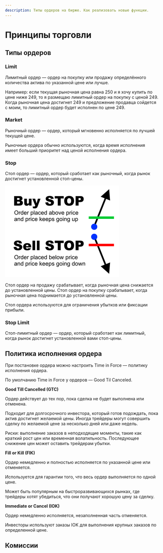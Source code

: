 ```yaml
---
description: Типы ордеров на бирже. Как реализовать новые функции.
---
```


# Принципы торговли

## **Типы ордеров**

### **Limit**

Лимитный ордер — ордер на покупку или продажу определённого количества актива по указанной цене или лучше.

Например: если текущая рыночная цена равна 250 и я хочу купить по цене ниже 249, то я размещаю лимитный ордер на покупку с ценой 249. Когда рыночная цена достигнет 249 и предложение продавца сойдется с моим, то лимитный ордер будет исполнен по цене 249.

### **Market**

Рыночный ордер — ордер, который мгновенно исполняется по лучшей текущей цене.

Рыночные ордера обычно используются, когда время исполнения имеет больший приоритет над ценой исполнения ордера.

### **Stop**

Стоп ордер — ордер, который сработает как рыночный, когда рынок достигнет установленной стоп-цены.

![Buy STOP &#x438;&#x441;&#x43F;&#x43E;&#x43B;&#x43D;&#x438;&#x442;&#x441;&#x44F;, &#x435;&#x441;&#x43B;&#x438; &#x446;&#x435;&#x43D;&#x430; &#x43F;&#x43E;&#x432;&#x44B;&#x441;&#x438;&#x442;&#x441;&#x44F; &#x434;&#x43E; &#x443;&#x441;&#x442;&#x430;&#x43D;&#x43E;&#x432;&#x43B;&#x435;&#x43D;&#x43D;&#x43E;&#x439;. Sell STOP &#x2014;&#xA0;&#x435;&#x441;&#x43B;&#x438; &#x43F;&#x43E;&#x43D;&#x438;&#x437;&#x438;&#x442;&#x441;&#x44F;.](../.gitbook/assets/stop-orders.png)

Стоп ордер на продажу срабатывает, когда рыночная цена снижается до установленной цены. Стоп ордер на покупку срабатывает, когда рыночная цена поднимается до установленной цены. 

Стоп ордера используются для ограничения убытков или фиксации прибыли.

### **Stop Limit**

Стоп-лимитный ордер — ордер, который сработает как лимитный, когда рынок достигнет установленной вами стоп-цены.

## **Политика исполнения ордера**

При постановке ордера можно настроить Time in Force — политику исполнения ордера.

По умолчанию Time in Force у ордеров — Good Til Canceled.

**Good Till Cancelled \(GTC\)**

Ордер действует до тех пор, пока сделка не будет выполнена или отменена. 

Подходит для долгосрочного инвестора, который готов подождать, пока актив достигнет желаемой цены. Иногда трейдеры могут совершить сделку по желаемой цене за несколько дней или даже недель.

Риски: выполнение заказов в неподходящие моменты, такие как краткий рост цен или временная волатильность. Последующее снижение цен может оставить трейдерам убытки.

**Fill or Kill \(FIK\)** 

Ордер немедленно и полностью исполняется по указанной цене или отменяется. 

Используется для гарантии того, что весь ордер выполняется по одной цене. 

Может быть популярным на быстроразвивающихся рынках, где трейдеры хотят убедиться, что они получают хорошую цену за сделку.

**Immediate or Cancel \(IOK\)**

Ордер немедленно исполняется, незаполненная часть отменяется.

Инвесторы используют заказы IOK для выполнения крупных заказов по определенной цене.

## **Комиссии**



